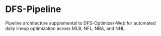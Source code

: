 # DFS-Pipeline

Pipeline architecture supplemental to DFS-Optimizer-Web for automated daily lineup optimization across MLB, NFL, NBA, and NHL.
